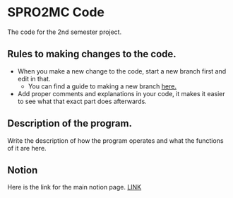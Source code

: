 # SPRO2MC Code
The code for the 2nd semester project. <br>

## Rules to making changes to the code.
<ul>
  <li> When you make a <bf>new change</bf> to the code, start a new branch first and edit in that. <ul>
    <li> You can find a guide to making a new branch <a href="https://guides.github.com/activities/hello-world/" target="_blank" rel="noopener noreferrer"> here.</a> </li></ul></li>
  <li> Add proper comments and explanations in your code, it makes it easier to see what that exact part does afterwards. </li>
</ul>

## Description of the program.
Write the description of how the program operates and what the functions of it are here.

## Notion
Here is the link for the main notion page. <a href='https://www.notion.so/monkebarz/Project-Homepage-c1e33d0b30b54b6a9481396cfa540514'>LINK</a>
